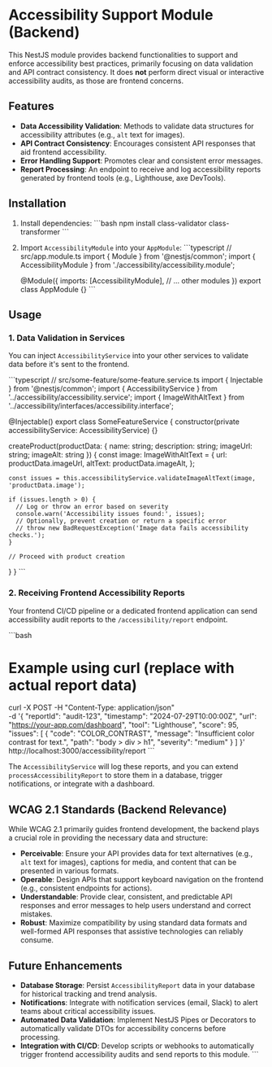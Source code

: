 # Accessibility Support Module (Backend)

This NestJS module provides backend functionalities to support and enforce accessibility best practices, primarily focusing on data validation and API contract consistency. It does **not** perform direct visual or interactive accessibility audits, as those are frontend concerns.

## Features

- **Data Accessibility Validation**: Methods to validate data structures for accessibility attributes (e.g., `alt` text for images).
- **API Contract Consistency**: Encourages consistent API responses that aid frontend accessibility.
- **Error Handling Support**: Promotes clear and consistent error messages.
- **Report Processing**: An endpoint to receive and log accessibility reports generated by frontend tools (e.g., Lighthouse, axe DevTools).

## Installation

1.  Install dependencies:
    \`\`\`bash
    npm install class-validator class-transformer
    \`\`\`
2.  Import `AccessibilityModule` into your `AppModule`:
    \`\`\`typescript
    // src/app.module.ts
    import { Module } from '@nestjs/common';
    import { AccessibilityModule } from './accessibility/accessibility.module';

    @Module({
      imports: [AccessibilityModule],
      // ... other modules
    })
    export class AppModule {}
    \`\`\`

## Usage

### 1. Data Validation in Services

You can inject `AccessibilityService` into your other services to validate data before it's sent to the frontend.

\`\`\`typescript
// src/some-feature/some-feature.service.ts
import { Injectable } from '@nestjs/common';
import { AccessibilityService } from '../accessibility/accessibility.service';
import { ImageWithAltText } from '../accessibility/interfaces/accessibility.interface';

@Injectable()
export class SomeFeatureService {
  constructor(private accessibilityService: AccessibilityService) {}

  createProduct(productData: { name: string; description: string; imageUrl: string; imageAlt: string }) {
    const image: ImageWithAltText = {
      url: productData.imageUrl,
      altText: productData.imageAlt,
    };

    const issues = this.accessibilityService.validateImageAltText(image, 'productData.image');

    if (issues.length > 0) {
      // Log or throw an error based on severity
      console.warn('Accessibility issues found:', issues);
      // Optionally, prevent creation or return a specific error
      // throw new BadRequestException('Image data fails accessibility checks.');
    }

    // Proceed with product creation
  }
}
\`\`\`

### 2. Receiving Frontend Accessibility Reports

Your frontend CI/CD pipeline or a dedicated frontend application can send accessibility audit reports to the `/accessibility/report` endpoint.

\`\`\`bash
# Example using curl (replace with actual report data)
curl -X POST -H "Content-Type: application/json" \
     -d '{
           "reportId": "audit-123",
           "timestamp": "2024-07-29T10:00:00Z",
           "url": "https://your-app.com/dashboard",
           "tool": "Lighthouse",
           "score": 95,
           "issues": [
             {
               "code": "COLOR_CONTRAST",
               "message": "Insufficient color contrast for text.",
               "path": "body > div > h1",
               "severity": "medium"
             }
           ]
         }' \
     http://localhost:3000/accessibility/report
\`\`\`

The `AccessibilityService` will log these reports, and you can extend `processAccessibilityReport` to store them in a database, trigger notifications, or integrate with a dashboard.

## WCAG 2.1 Standards (Backend Relevance)

While WCAG 2.1 primarily guides frontend development, the backend plays a crucial role in providing the necessary data and structure:

-   **Perceivable**: Ensure your API provides data for text alternatives (e.g., `alt` text for images), captions for media, and content that can be presented in various formats.
-   **Operable**: Design APIs that support keyboard navigation on the frontend (e.g., consistent endpoints for actions).
-   **Understandable**: Provide clear, consistent, and predictable API responses and error messages to help users understand and correct mistakes.
-   **Robust**: Maximize compatibility by using standard data formats and well-formed API responses that assistive technologies can reliably consume.

## Future Enhancements

-   **Database Storage**: Persist `AccessibilityReport` data in your database for historical tracking and trend analysis.
-   **Notifications**: Integrate with notification services (email, Slack) to alert teams about critical accessibility issues.
-   **Automated Data Validation**: Implement NestJS Pipes or Decorators to automatically validate DTOs for accessibility concerns before processing.
-   **Integration with CI/CD**: Develop scripts or webhooks to automatically trigger frontend accessibility audits and send reports to this module.
\`\`\`
